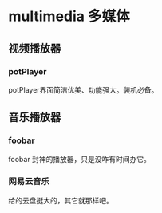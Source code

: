 # multimedia 多媒体
## 视频播放器
### potPlayer
potPlayer界面简洁优美、功能强大。装机必备。

## 音乐播放器
### foobar
foobar 封神的播放器，只是没咋有时间办它。

### 网易云音乐
给的云盘挺大的，其它就那样吧。